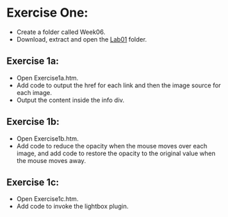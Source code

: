 #  Exercise One:

- Create a folder called Week06.
- Download, extract and open the [Lab01](archives/lab01.zip) folder.


## Exercise 1a:

- Open Exercise1a.htm.
- Add code to output the href for each link and then the image source for each image.
- Output the content inside the info div.


## Exercise 1b:

- Open Exercise1b.htm.
- Add code to reduce the opacity when the mouse moves over each image, and add code to restore the opacity to the original value when the mouse moves away.


## Exercise 1c:

- Open Exercise1c.htm.
- Add code to invoke the lightbox plugin.
